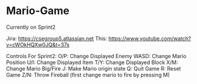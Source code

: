 # Mario-Game
Currently on Sprint2

Jira: https://csegroup5.atlassian.net
This:
https://www.youtube.com/watch?v=cWOkHQXw0JQ&t=37s

Controls For Sprint2:
O/P: Change Displayed Enemy
WASD: Change Mario Position
U/I: Change Displayed Item
T/Y: Change Displayed Block
X/M: Change Mario Big/Fire
J: Make Mario origin state
Q: Quit Game
R: Reset Game
Z/N: Throw Fireball (first change mario to fire by pressing M)
